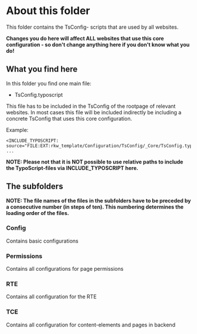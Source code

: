 # About this folder

This folder contains the TsConfig- scripts that are used by all websites.

**Changes you do here will affect ALL websites that use this core configuration - so don't change anything here if you don't know what you do!** 

## What you find here
In this folder you find one main file:
- TsConfig.typoscript

This file has to be included in the TsConfig of the rootpage of relevant websites.
In most cases this file will be included indirectly be including a concrete TsConfig that uses this core configuration.

Example:
```
<INCLUDE_TYPOSCRIPT: source="FILE:EXT:rkw_template/Configuration/TsConfig/_Core/TsConfig.typoscript">
...
```

**NOTE: Please not that it is NOT possible to use relative paths to include the TypoScript-files via INCLUDE_TYPOSCRIPT here.**

## The subfolders
**NOTE: The file names of the files in the subfolders have to be preceded by a consecutive number (in steps of ten). This numbering determines the loading order of the files.**

### Config
Contains basic configurations

### Permissions
Contains all configurations for page permissions

### RTE
Contains all configuration for the RTE

### TCE
Contains all configuration for content-elements and pages in backend
